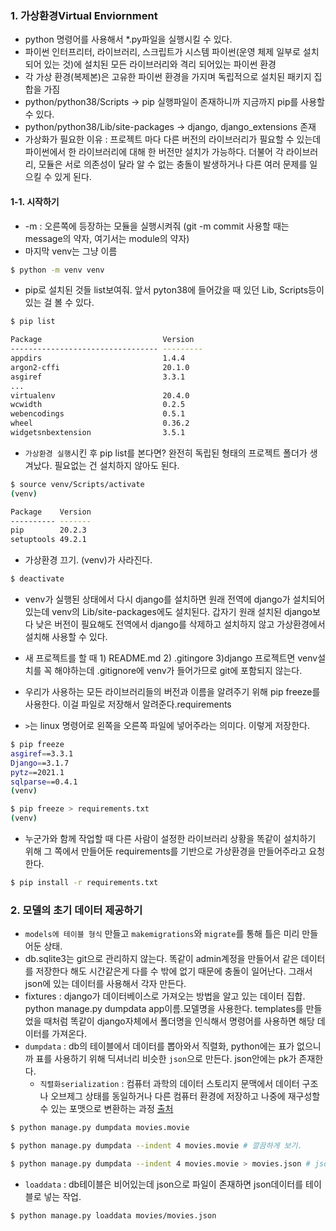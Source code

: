### 1. 가상환경Virtual Enviornment

- python 명령어를 사용해서 *.py파일을 실행시킬 수 있다. 
- 파이썬 인터프리터, 라이브러리, 스크립트가 시스템 파이썬(운영 체제 일부로 설치되어 있는 것)에 설치된 모든 라이브러리와 격리 되어있는 파이썬 환경
- 각 가상 환경(복제본)은 고유한 파이썬 환경을 가지며 독립적으로 설치된 패키지 집합을 가짐
- python/python38/Scripts -> pip 실행파일이 존재하니까 지금까지 pip를 사용할 수 있다.
- python/python38/Lib/site-packages -> django, django_extensions 존재
- 가상화가 필요한 이유 : 프로젝트 마다 다른 버전의 라이브러리가 필요할 수 있는데 파이썬에서 한 라이브러리에 대해 한 버전만 설치가 가능하다. 더불어 각 라이브러리, 모듈은 서로 의존성이 달라 알 수 없는 충돌이 발생하거나 다른 여러 문제를 일으킬 수 있게 된다. 



#### 1-1. 시작하기

- -m : 오른쪽에 등장하는 모듈을 실행시켜줘 (git -m commit 사용할 때는 message의 약자, 여기서는 module의 약자)
- 마지막 venv는 그냥 이름

```bash
$ python -m venv venv
```

- pip로 설치된 것들 list보여줘. 앞서 pyton38에 들어갔을 때 있던 Lib, Scripts등이 있는 걸 볼 수 있다.

```bash
$ pip list

Package                           Version
--------------------------------- ---------
appdirs                           1.4.4
argon2-cffi                       20.1.0
asgiref                           3.3.1
...
virtualenv                        20.4.0
wcwidth                           0.2.5
webencodings                      0.5.1
wheel                             0.36.2
widgetsnbextension                3.5.1
```



- `가상환경 실행`시킨 후 pip list를 본다면? 완전히 독립된 형태의 프로젝트 폴더가 생겨났다. 필요없는 건 설치하지 않아도 된다. 

```bash
$ source venv/Scripts/activate
(venv)

Package    Version
---------- -------
pip        20.2.3
setuptools 49.2.1
```



- 가상환경 끄기. (venv)가 사라진다.

```bash
$ deactivate
```



- venv가 실행된 상태에서 다시 django를 설치하면 원래 전역에 django가 설치되어있는데 venv의 Lib/site-packages에도 설치된다. 갑자기 원래 설치된 django보다 낮은 버전이 필요해도 전역에서 django를 삭제하고 설치하지 않고 가상환경에서 설치해 사용할 수 있다.



- 새 프로젝트를 할 때 1) README.md 2) .gitingore 3)django 프로젝트면 venv설치를 꼭 해야하는데 .gitignore에 venv가 들어가므로 git에 포함되지 않는다.

- 우리가 사용하는 모든 라이브러리들의 버전과 이름을 알려주기 위해 pip freeze를 사용한다. 이걸 파일로 저장해서 알려준다.requirements
- `>`는 linux 명령어로 왼쪽을 오른쪽 파일에 넣어주라는 의미다. 이렇게 저장한다.

```bash
$ pip freeze
asgiref==3.3.1
Django==3.1.7
pytz==2021.1
sqlparse==0.4.1
(venv) 

$ pip freeze > requirements.txt
(venv) 
```



- 누군가와 함께 작업할 때 다른 사람이 설정한 라이브러리 상황을 똑같이 설치하기 위해 그 쪽에서 만들어둔 requirements를 기반으로 가상환경을 만들어주라고 요청한다. 

```bash
$ pip install -r requirements.txt
```



### 2. 모델의 초기 데이터 제공하기

- `models에 테이블 형식` 만들고 `makemigrations`와 `migrate`를 통해 틀은 미리 만들어둔 상태. 
- db.sqlite3는 git으로 관리하지 않는다. 똑같이 admin계정을 만들어서 같은 데이터를 저장한다 해도 시간같은게 다를 수 밖에 없기 때문에 충돌이 일어난다. 그래서 json에 있는 데이터를 사용해서 각자 만든다. 
- fixtures : django가 데이터베이스로 가져오는 방법을 알고 있는 데이터 집합. python manage.py dumpdata app이름.모델명을 사용한다. templates를 만들었을 때처럼 똑같이 django자체에서 폴더명을 인식해서 명령어를 사용하면 해당 데이터를 가져온다.
- `dumpdata` : db의 테이블에서 데이터를 뽑아와서 직렬화, python에는 표가 없으니까 표를 사용하기 위해 딕셔너리 비슷한 `json`으로 만든다. json안에는 pk가 존재한다.
  - `직렬화serialization` : 컴퓨터 과학의 데이터 스토리지 문맥에서 데이터 구조나 오브제그 상태를 동일하거나 다른 컴퓨터 환경에 저장하고 나중에 재구성할 수 있는 포맷으로 변환하는 과정 [출처](https://ko.wikipedia.org/wiki/%EC%A7%81%EB%A0%AC%ED%99%94)

```bash
$ python manage.py dumpdata movies.movie

$ python manage.py dumpdata --indent 4 movies.movie # 깔끔하게 보기.

$ python manage.py dumpdata --indent 4 movies.movie > movies.json # json파일 없을 때 생성하기
```



- `loaddata` : db테이블은 비어있는데 json으로 파일이 존재하면 json데이터를 테이블로 넣는 작업.

```bash
$ python manage.py loaddata movies/movies.json
```

